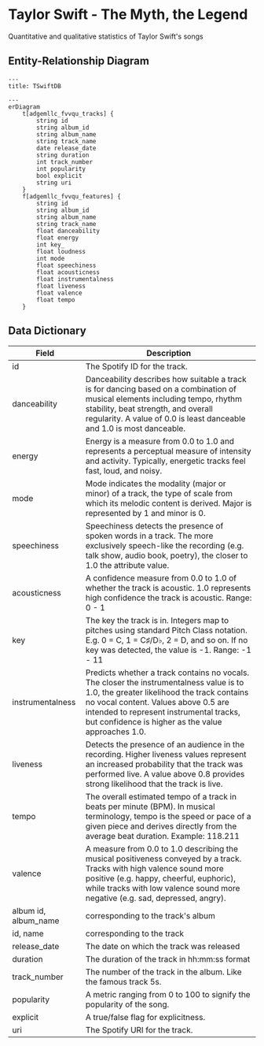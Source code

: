 # Taylor Swift - The Myth, the Legend

Quantitative and qualitative statistics of Taylor Swift's songs

## Entity-Relationship Diagram

```mermaid
---
title: TSwiftDB

---
erDiagram
    t[adgemllc_fvvqu_tracks] {
        string id
        string album_id
        string album_name
        string track_name
        date release_date
        string duration
        int track_number
        int popularity
        bool explicit
        string uri
    }
    f[adgemllc_fvvqu_features] {
        string id
        string album_id
        string album_name
        string track_name
        float danceability
        float energy
        int key_
        float loudness
        int mode
        float speechiness
        float acousticness
        float instrumentalness
        float liveness
        float valence
        float tempo
    }
```

## Data Dictionary

| Field | Description |
| ----- | ----------- |
| id | The Spotify ID for the track. |
| danceability | Danceability describes how suitable a track is for dancing based on a combination of musical elements including tempo, rhythm stability, beat strength, and overall regularity. A value of 0.0 is least danceable and 1.0 is most danceable. |
| energy | Energy is a measure from 0.0 to 1.0 and represents a perceptual measure of intensity and activity. Typically, energetic tracks feel fast, loud, and noisy. |
| mode | Mode indicates the modality (major or minor) of a track, the type of scale from which its melodic content is derived. Major is represented by 1 and minor is 0. |
| speechiness | Speechiness detects the presence of spoken words in a track. The more exclusively speech-like the recording (e.g. talk show, audio book, poetry), the closer to 1.0 the attribute value. |
| acousticness  | A confidence measure from 0.0 to 1.0 of whether the track is acoustic. 1.0 represents high confidence the track is acoustic. Range: 0 - 1 |00
| key  | The key the track is in. Integers map to pitches using standard Pitch Class notation. E.g. 0 = C, 1 = C♯/D♭, 2 = D, and so on. If no key was detected, the value is -1. Range: -1 - 11 |
| instrumentalness  | Predicts whether a track contains no vocals. The closer the instrumentalness value is to 1.0, the greater likelihood the track contains no vocal content. Values above 0.5 are intended to represent instrumental tracks, but confidence is higher as the value approaches 1.0.
liveness  | Detects the presence of an audience in the recording. Higher liveness values represent an increased probability that the track was performed live. A value above 0.8 provides strong likelihood that the track is live. |
| tempo | The overall estimated tempo of a track in beats per minute (BPM). In musical terminology, tempo is the speed or pace of a given piece and derives directly from the average beat duration. Example: 118.211 |
| valence | A measure from 0.0 to 1.0 describing the musical positiveness conveyed by a track. Tracks with high valence sound more positive (e.g. happy, cheerful, euphoric), while tracks with low valence sound more negative (e.g. sad, depressed, angry). |
| album id, album_name | corresponding to the track's album |
| id, name | corresponding to the track |
| release_date | The date on which the track was released |
| duration | The duration of the track in hh:mm:ss format |
| track_number | The number of the track in the album. Like the famous track 5s. |
| popularity | A metric ranging from 0 to 100 to signify the popularity of the song. |
| explicit | A true/false flag for explicitness. |
| uri | The Spotify URI for the track. |
